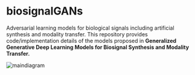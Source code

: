 # biosignalGANs
Adversarial learning models for biological signals including artificial synthesis and modality transfer. This repository provides code/implementation details of the models proposed in **Generalized Generative Deep Learning Models for Biosignal Synthesis and Modality Transfer.** 

![maindiagram](https://user-images.githubusercontent.com/19911856/197334132-fd593419-1e66-4bd7-b89b-4f23e613d6a1.png)
